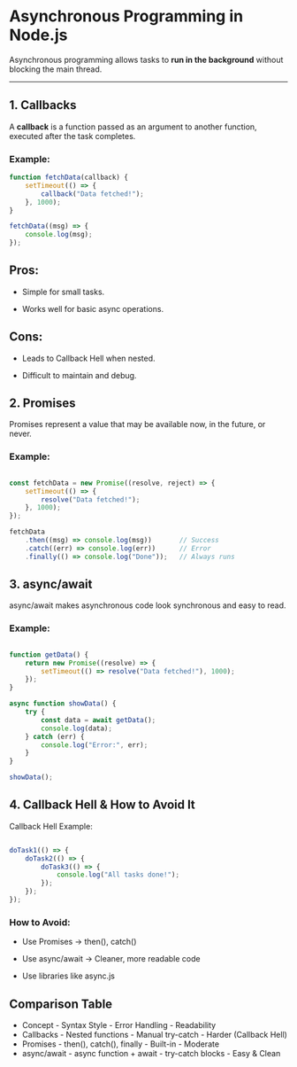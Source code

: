 # Asynchronous Programming in Node.js

Asynchronous programming allows tasks to **run in the background** without blocking the main thread.

---

## 1. Callbacks

A **callback** is a function passed as an argument to another function, executed after the task completes.

### Example:
```js
function fetchData(callback) {
    setTimeout(() => {
        callback("Data fetched!");
    }, 1000);
}

fetchData((msg) => {
    console.log(msg);
});
```

## Pros:

- Simple for small tasks.

- Works well for basic async operations.

## Cons:

- Leads to Callback Hell when nested.

- Difficult to maintain and debug.

## 2. Promises

Promises represent a value that may be available now, in the future, or never.

### Example:

```js 

const fetchData = new Promise((resolve, reject) => {
    setTimeout(() => {
        resolve("Data fetched!");
    }, 1000);
});

fetchData
    .then((msg) => console.log(msg))       // Success
    .catch((err) => console.log(err))      // Error
    .finally(() => console.log("Done"));   // Always runs

```

## 3. async/await

async/await makes asynchronous code look synchronous and easy to read.

### Example:

```js

function getData() {
    return new Promise((resolve) => {
        setTimeout(() => resolve("Data fetched!"), 1000);
    });
}

async function showData() {
    try {
        const data = await getData();
        console.log(data);
    } catch (err) {
        console.log("Error:", err);
    }
}

showData();
```

## 4. Callback Hell & How to Avoid It
Callback Hell Example:

```js

doTask1(() => {
    doTask2(() => {
        doTask3(() => {
            console.log("All tasks done!");
        });
    });
});

```

### How to Avoid:

- Use Promises → then(), catch()

- Use async/await → Cleaner, more readable code

- Use libraries like async.js

## Comparison Table
- Concept	- Syntax Style	- Error Handling	- Readability
- Callbacks	- Nested functions	- Manual try-catch	- Harder (Callback Hell)
- Promises	- then(), catch(), finally	- Built-in -	Moderate
- async/await	- async function + await -	try-catch blocks	- Easy & Clean